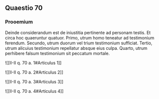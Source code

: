 ## Quaestio 70

### Prooemium

Deinde considerandum est de iniustitia pertinente ad personam testis. Et circa hoc quaeruntur quatuor. Primo, utrum homo teneatur ad testimonium ferendum. Secundo, utrum duorum vel trium testimonium sufficiat. Tertio, utrum alicuius testimonium repellatur absque eius culpa. Quarto, utrum perhibere falsum testimonium sit peccatum mortale.

![[II-II q. 70 a. 1#Articulus 1]]

![[II-II q. 70 a. 2#Articulus 2]]

![[II-II q. 70 a. 3#Articulus 3]]

![[II-II q. 70 a. 4#Articulus 4]]

